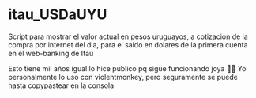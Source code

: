 # itau_USDaUYU
Script para mostrar el valor actual en pesos uruguayos, a cotizacion de la compra por internet del dia, para el saldo en dolares de la primera cuenta en el web-banking de Itaú

Esto tiene mil años igual lo hice publico pq sigue funcionando joya 👍🏻
Yo personalmente lo uso con violentmonkey, pero seguramente se puede hasta copypastear en la consola
